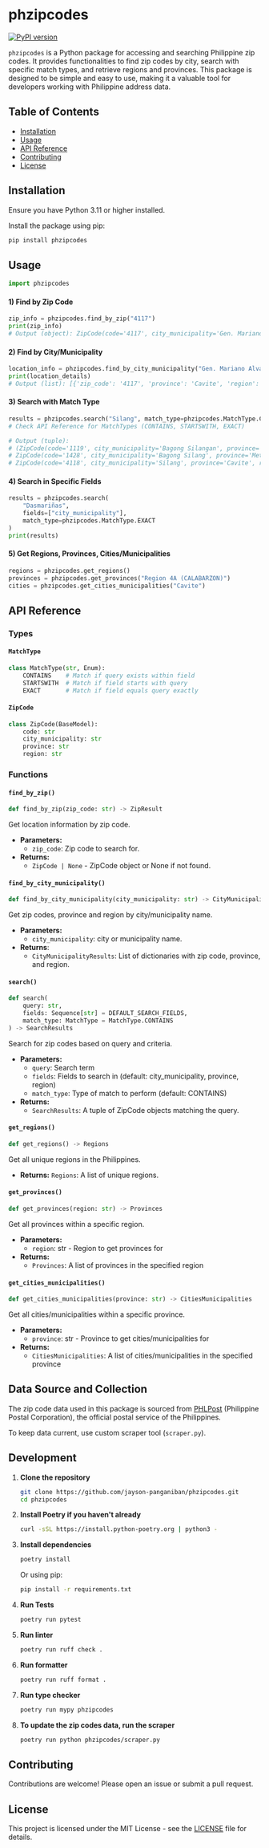 # phzipcodes
[![PyPI version](https://badge.fury.io/py/phzipcodes.svg)](https://badge.fury.io/py/phzipcodes)

`phzipcodes` is a Python package for accessing and searching Philippine zip codes. It provides functionalities to find zip codes by city, search with specific match types, and retrieve regions and provinces. This package is designed to be simple and easy to use, making it a valuable tool for developers working with Philippine address data.

## Table of Contents
- [Installation](#installation)
- [Usage](#usage)
- [API Reference](#api-reference)
- [Contributing](#contributing)
- [License](#license)

## Installation

Ensure you have Python 3.11 or higher installed.

Install the package using pip:

```bash
pip install phzipcodes
```

## Usage

```python
import phzipcodes
```


#### 1) Find by Zip Code
```python
zip_info = phzipcodes.find_by_zip("4117")
print(zip_info)
# Output (object): ZipCode(code='4117', city_municipality='Gen. Mariano Alvarez', province='Cavite', region='Region 4A (CALABARZON)')
```

#### 2) Find by City/Municipality
```python
location_info = phzipcodes.find_by_city_municipality("Gen. Mariano Alvarez")
print(location_details)
# Output (list): [{'zip_code': '4117', 'province': 'Cavite', 'region': 'Region 4A (CALABARZON)'}]
```

#### 3) Search with Match Type
```python
results = phzipcodes.search("Silang", match_type=phzipcodes.MatchType.CONTAINS)
# Check API Reference for MatchTypes (CONTAINS, STARTSWITH, EXACT)

# Output (tuple): 
# (ZipCode(code='1119', city_municipality='Bagong Silangan', province='Metro Manila', region='NCR (National Capital Region)'), 
# ZipCode(code='1428', city_municipality='Bagong Silang', province='Metro Manila', region='NCR (National Capital Region)'), 
# ZipCode(code='4118', city_municipality='Silang', province='Cavite', region='Region 4A (CALABARZON)'))
```

#### 4) Search in Specific Fields
```python
results = phzipcodes.search(
    "Dasmariñas", 
    fields=["city_municipality"], 
    match_type=phzipcodes.MatchType.EXACT
)
print(results)
```

#### 5) Get Regions, Provinces, Cities/Municipalities
```python
regions = phzipcodes.get_regions()
provinces = phzipcodes.get_provinces("Region 4A (CALABARZON)")
cities = phzipcodes.get_cities_municipalities("Cavite")
```

## API Reference

### Types

#### `MatchType`
```python
class MatchType(str, Enum):
    CONTAINS    # Match if query exists within field
    STARTSWITH  # Match if field starts with query
    EXACT       # Match if field equals query exactly
```
#### `ZipCode`
```python
class ZipCode(BaseModel):
    code: str
    city_municipality: str
    province: str
    region: str
```
### Functions
#### `find_by_zip()`
```python
def find_by_zip(zip_code: str) -> ZipResult
```
Get location information by zip code.
- **Parameters:**
  - `zip_code`: Zip code to search for.
- **Returns:** 
  - `ZipCode | None` - ZipCode object or None if not found.


#### `find_by_city_municipality()`
```python
def find_by_city_municipality(city_municipality: str) -> CityMunicipalityResults
```
Get zip codes, province and region by city/municipality name.

- **Parameters:**
  - `city_municipality`: city or municipality name.
- **Returns**: 
  - `CityMunicipalityResults`: List of dictionaries with zip code, province, and region.

#### `search()`
```python
def search(
    query: str,
    fields: Sequence[str] = DEFAULT_SEARCH_FIELDS,
    match_type: MatchType = MatchType.CONTAINS
) -> SearchResults
```
Search for zip codes based on query and criteria.
- **Parameters:**
  - `query`: Search term
  - `fields`: Fields to search in (default: city_municipality, province, region)
  - `match_type`: Type of match to perform (default: CONTAINS)
- **Returns:** 
  - `SearchResults`: A tuple of ZipCode objects matching the query.

#### `get_regions()`
```python
def get_regions() -> Regions
```
Get all unique regions in the Philippines.
- **Returns:** `Regions`: A list of unique regions.

#### `get_provinces()`
```python
def get_provinces(region: str) -> Provinces
```
Get all provinces within a specific region.

- **Parameters:**
  - `region`: str - Region to get provinces for
- **Returns:**
  - `Provinces`: A list of provinces in the specified region

#### `get_cities_municipalities()`
```python
def get_cities_municipalities(province: str) -> CitiesMunicipalities
```
Get all cities/municipalities within a specific province.
- **Parameters:**
  - `province`: str - Province to get cities/municipalities for
- **Returns:**
  - `CitiesMunicipalities`: A list of cities/municipalities in the specified province

## Data Source and Collection

The zip code data used in this package is sourced from [PHLPost](https://phlpost.gov.ph/) (Philippine Postal Corporation), the official postal service of the Philippines.

To keep data current, use custom scraper tool (`scraper.py`).

## Development

1. **Clone the repository**

   ```bash
   git clone https://github.com/jayson-panganiban/phzipcodes.git
   cd phzipcodes
   ```

2. **Install Poetry if you haven't already**

   ```bash
   curl -sSL https://install.python-poetry.org | python3 -
   ```

3. **Install dependencies**

   ```bash
   poetry install
   ```

   Or using pip:

   ```bash
   pip install -r requirements.txt
   ```

4. **Run Tests**

   ```bash
   poetry run pytest
   ```

5. **Run linter**

   ```bash
   poetry run ruff check .
   ```

6. **Run formatter**

   ```bash
   poetry run ruff format .
   ```

7. **Run type checker**

   ```bash
   poetry run mypy phzipcodes
   ```

8. **To update the zip codes data, run the scraper**

   ```bash
   poetry run python phzipcodes/scraper.py
   ```

## Contributing

Contributions are welcome! Please open an issue or submit a pull request.

## License

This project is licensed under the MIT License - see the [LICENSE](LICENSE) file for details.